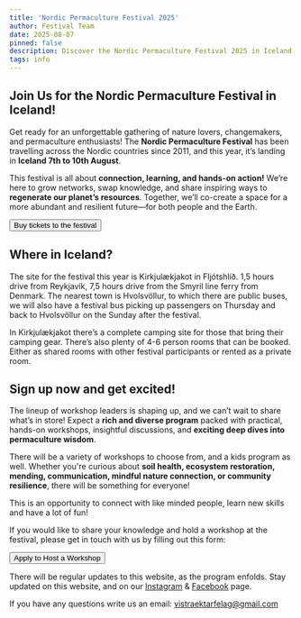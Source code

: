 ```yaml
---
title: 'Nordic Permaculture Festival 2025'
author: Festival Team
date: 2025-08-07
pinned: false
description: Discover the Nordic Permaculture Festival 2025 in Iceland - a gathering of nature lovers, change-makers and permaculture enthusiasts focused on connection, learning and hands-on action.
tags: info
---
```


<script>
    import { base } from '$app/paths'
    import Action from '$lib/Action.svelte'
    import Button from '$lib/Button.svelte'
    import Image from  '$lib/Image.svelte'
</script>

## Join Us for the Nordic Permaculture Festival in Iceland!

Get ready for an unforgettable gathering of nature lovers, changemakers, and permaculture enthusiasts! The **Nordic Permaculture Festival** has been travelling across the Nordic countries since 2011, and this year, it’s landing in **Iceland 7th to 10th August**.

This festival is all about **connection, learning, and hands-on action!** We’re here to grow networks, swap knowledge, and share inspiring ways to **regenerate our planet’s resources**. Together, we’ll co-create a space for a more abundant and resilient future—for both people and the Earth. 

<Action>
    <Button href={`${base}/tickets`}>Buy tickets to the festival</Button>
</Action>

## Where in Iceland?

The site for the festival this year is Kirkjulækjakot in Fljótshlíð. 1,5 hours drive from Reykjavík, 7,5 hours drive from the Smyril line ferry from Denmark. The nearest town is Hvolsvöllur, to which there are public buses, we will also have a festival bus picking up passengers on Thursday and back to Hvolsvöllur on the Sunday after the festival.

In Kirkjulækjakot there’s a complete camping site for those that bring their camping gear.  There’s also plenty of 4-6 person rooms that can be booked.  Either as shared rooms with other festival participants or rented as a private room.

## Sign up now and get excited!

The lineup of workshop leaders is shaping up, and we can’t wait to share what’s in store! Expect a **rich and diverse program** packed with practical, hands-on workshops, insightful discussions, and **exciting deep dives into permaculture wisdom**.

There will be a variety of workshops to choose from, and a kids program as well.  Whether you're curious about **soil health, ecosystem restoration, mending, communication, mindful nature connection, or community resilience**, there will be something for everyone\!

This is an opportunity to connect with like minded people, learn new skills and have a lot of fun!

If you would like to share your knowledge and hold a workshop at the festival, please get in touch with us by filling out this form: 

<Action>
    <Button href={`${base}/apply`}>Apply to Host a Workshop</Button>
</Action>

There will be regular updates to this website, as the program enfolds.  Stay updated on this website, and on our [Instagram](https://www.instagram.com/nordicpermaculturefestival/) & [Facebook](https://www.facebook.com/TheNordicPermacultureFestival) page.

If you have any questions write us an email:  vistraektarfelag@gmail.com
